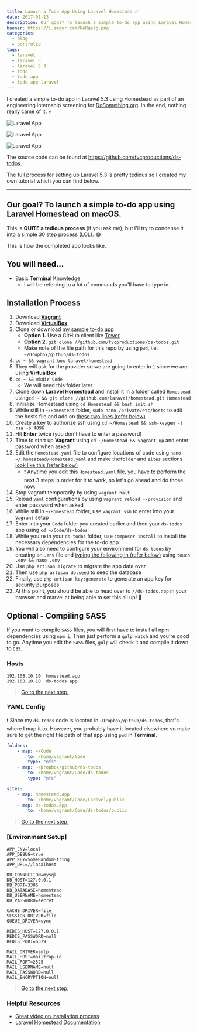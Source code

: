 ```yaml
---
title: Launch a Todo App Using Laravel Homestead ✅️
date: 2017-01-13
description: Our goal? To launch a simple to-do app using Laravel Homestead on macOS.
banner: https://i.imgur.com/NuRqalg.png
categories:
  - blog
  - portfolio
tags:
  - laravel
  - laravel 5
  - laravel 5.3
  - todo
  - todo app
  - todo app laravel
---
```


I created a simple to-do app in Laravel 5.3 using Homestead as part of an engineering internship screening for [DoSomething.org](https://DoSomething.org). In the end, nothing really came of it. 💀️

![Laravel App](https://i.imgur.com/3kBqPBc.png)

![Laravel App](https://i.imgur.com/NuRqalg.png)

![Laravel App](https://i.imgur.com/iHEci66.png)

The source code can be found at <https://github.com/fvcproductions/ds-todos>.

The full process for setting up Laravel 5.3 is pretty tedious so I created my own tutorial which you can find below.

---

## Our goal? To launch a simple to-do app using Laravel Homestead on macOS.

This is **QUITE a tedious process** (if you ask me), but I'll try to condense it into a simple 30 step process (LOL). 😂

This is how the completed app looks like.

## You will need...

* Basic **Terminal** Knowledge
  * I will be referring to a lot of commands you'll have to type in.

## Installation Process

1. Download [**Vagrant**](//www.vagrantup.com/)
2. Download [**VirtualBox**](//www.virtualbox.org/wiki/Downloads)
3. Clone or download [my sample to-do app](//github.com/fvcproductions/ds-todos)
   * **Option 1.** Use a GitHub client like [Tower](//git-tower.com)
   * **Option 2.** `git clone //github.com/fvcproductions/ds-todos.git`
   * Make note of the file path for this repo by using `pwd`, i.e. `~/Dropbox/github/ds-todos`
4. `cd ~ && vagrant box laravel/homestead`
5. They will ask for the provider so we are going to enter in `1` since we are using **VirtualBox**
6. `cd ~ && mkdir Code`
   * We will need this folder later
7. Clone down **Laravel Homestead** and install it in a folder called `Homestead` using`cd ~ && git clone //github.com/laravel/homestead.git Homestead`
8. Initialize Homestead using `cd Homestead && bash init.sh`
9. While still in `~/Homestead` folder, `sudo nano /private/etc/hosts` to edit the hosts file and add on [these two lines (refer below)](#hosts)
10. Create a key to authorize ssh using `cd ~/Homestead && ssh-keygen -t rsa -b 4096`
11. Hit **Enter** twice (you don't have to enter a password)
12. Time to start up **Vagrant** using `cd ~/Homestead && vagrant up` and enter password when asked
13. Edit the `Homestead.yaml` file to configure locations of code using `nano ~/.homestead/Homestead.yaml` and make the`folder` and `sites` sections [look like this (refer below)](#yaml-config)
    * ❗ Anytime you edit this `Homestead.yaml` file, you have to perform the next 3 steps in order for it to work, so let's go ahead and do those now.
14. Stop vagrant temporarily by using `vagrant halt`
15. Reload `yaml` configurations by using `vagrant reload --provision` and enter password when asked
16. While still in `~/Homestead` folder, use `vagrant ssh` to enter into your `Vagrant` setup
17. Enter into your `Code` folder you created earlier and then your `ds-todos` app using `cd ~/Code/ds-todos`
18. While you're in your `ds-todos` folder, use `composer install` to install the necessary dependencies for the to-do app
19. You will also need to configure your environment for `ds-todos` by creating an `.env` file and [typing the following in (refer below)](#env) using `touch .env && nano .env`
20. Use `php artisan migrate` to migrate the app data over
21. Then use `php artisan db:seed` to seed the database
22. Finally, use `php artisan key:generate` to generate an app key for security purposes
23. At this point, you should be able to head over to `//ds-todos.app` in your browser and marvel at being able to set this all up! 🎉

## Optional - Compiling SASS

If you want to compile `SASS` files, you will first have to install all npm dependencies using `npm i`. Then just perform a `gulp watch` and you're good to go. Anytime you edit the `SASS` files, `gulp` will check it and compile it down to `CSS`.

### Hosts

```text
192.168.10.10  homestead.app
192.168.10.10  ds-todos.app
```

> [Go to the next step.](#after-hosts)

### YAML Config

❗ Since my `ds-todos` code is located in `~Dropbox/github/ds-todos`, that's where I map it to. However, you probably have it located elsewhere so make sure to get the right file path of that app using `pwd` in **Terminal**.

```yaml
folders:
    - map: ~/Code
        to: /home/vagrant/Code
        type: "nfs"
    - map: ~/Dropbox/github/ds-todos
        to: /home/vagrant/Code/ds-todos
        type: "nfs"

sites:
    - map: homestead.app
        to: /home/vagrant/Code/Laravel/public
    - map: ds-todos.app
        to: /home/vagrant/Code/ds-todos/public
```

> [Go to the next step.](#after-yaml)

### [Environment Setup]

```text
APP_ENV=local
APP_DEBUG=true
APP_KEY=SomeRandomString
APP_URL=//localhost

DB_CONNECTION=mysql
DB_HOST=127.0.0.1
DB_PORT=3306
DB_DATABASE=homestead
DB_USERNAME=homestead
DB_PASSWORD=secret

CACHE_DRIVER=file
SESSION_DRIVER=file
QUEUE_DRIVER=sync

REDIS_HOST=127.0.0.1
REDIS_PASSWORD=null
REDIS_PORT=6379

MAIL_DRIVER=smtp
MAIL_HOST=mailtrap.io
MAIL_PORT=2525
MAIL_USERNAME=null
MAIL_PASSWORD=null
MAIL_ENCRYPTION=null
```

> [Go to the next step.](#after-env)

### Helpful Resources

* [Great video on installation process](//vimeo.com/164946495)
* [Laravel Homestead Documentation](//laravel.com/docs/5.3/homestead)
